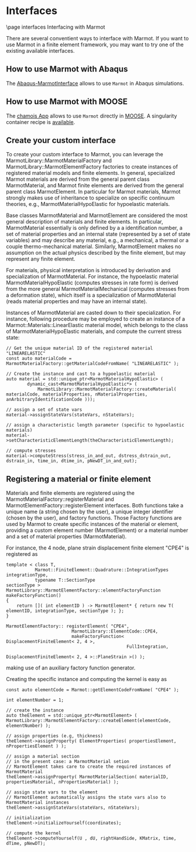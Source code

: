 # Interfaces

\page interfaces Interfacing with Marmot

There are several conventient ways to interface with Marmot.
If you want to use Marmot in a finite element framework,
you may want to try one of the existing available interfaces.

## How to use Marmot with Abaqus

The [Abaqus-MarmotInterface](https://github.com/MAteRialMOdelingToolbox/Abaqus-MarmotInterface) allows to use ```Marmot``` in Abaqus simulations.

## How to use Marmot with MOOSE

The [chamois App](https://github.com/matthiasneuner/chamois) allows to use ```Marmot``` directly in [MOOSE](https://github.com/idaholab/moose).
A singularity container recipe is [available](https://github.com/matthiasneuner/chamois-singularity).

## Create your custom interface

To create your custom interface to Marmot, you can leverage the MarmotLibrary::MarmotMaterialFactory and MarmotLibrary::MarmotElementFactory factories to create
instances of registered material models and finite elements.
In general, specialized Marmot materials are derived from the general parent class MarmotMaterial, and
Marmot finite elements are derived from the general parent class MarmotElement. 
In particular for Marmot materials, Marmot strongly makes use of inheritance to specialize 
on specific continuum theories, e.g., MarmotMaterialHypoElastic for hypoelastic materials.

Base classes MarmotMaterial and MarmotElement are considered the most general description of materials and finite elements.
In particular, MarmotMaterial essentially is only defined by a a identification number, a set of material properties and an internal state (represented by a set of state variables) and may describe any material, e.g., a mechanical, a thermal or a couple thermo-mechanical material.
Similarly, MarmotElement makes no assumption on the actual physics described by the finite element, but may represent any finite element.

For materials, physical interpretation is introduced by derivation and specialization of MarmotMaterial.
For instance, the hypoelastic material MarmotMaterialHypoElastic (computes stresses in rate form) is derived from the more general MarmotMaterialMechanical (computes stresses from a deformation state), which itself is a specialization of MarmotMaterial (reads material properties and may have an internal state).

Instances of MarmotMaterial are casted down to their specialization.
For instance, following procedure may be employed to create an instance of a Marmot::Materials::LinearElastic material model,
which belongs to the class of MarmotMaterialHypoElastic materials, and compute the current stress state:
```
// Get the unique material ID of the registered material "LINEARELASTIC"
const auto materialCode = MarmotMaterialFactory::getMaterialCodeFromName( "LINEARELASTIC" );

// Create the instance and cast to a hypoelastic material
auto material = std::unique_ptr<MarmotMaterialHypoElastic> (
        dynamic_cast<MarmotMaterialHypoElastic*> (
            MarmotLibrary::MarmotMaterialFactory::createMaterial( materialCode, materialProperties, nMaterialProperties, anArbitraryIdentificationCode )));

// assign a set of state vars
material->assignStateVars(stateVars, nStateVars);

// assign a characteristic length parameter (specific to hypoelastic materials)
material->setCharacteristicElementLength(theCharacteristicElementLength);

// compute stresses
material->computeStress(stress_in_and_out, dstress_dstrain_out,  dstrain_in, time_in, dtime_in, pNewDT_in_and_out);
```

## Registering a material or finite element

Materials and finite elements are registered using the MarmotMaterialFactory::registerMaterial and MarmotElementFactory::registerElement interfaces.
Both functions take a unique name (a string chosen by the user), a unique integer identifier (chosen by the user), and factory functions.
Those Factory functions are used by Marmot to create specific instances of the material or element, 
providing a custom element number (MarmotElement) or a material number and a set of material properties (MarmotMaterial).

For instance, the 4 node, plane strain displacement finite element "CPE4" is registered as
```
template < class T,
           Marmot::FiniteElement::Quadrature::IntegrationTypes integrationType,
           typename T::SectionType                             sectionType >
MarmotLibrary::MarmotElementFactory::elementFactoryFunction makeFactoryFunction()
{
    return []( int elementID ) -> MarmotElement* { return new T( elementID, integrationType, sectionType ); };
}

MarmotElementFactory:: registerElement( "CPE4",
                         MarmotLibrary::ElementCode::CPE4,
                         makeFactoryFunction< DisplacementFiniteElement< 2, 4 >,
                                              FullIntegration,
                                              DisplacementFiniteElement< 2, 4 >::PlaneStrain >() );
```
making use of an auxiliary factory function generator.

Creating the specific instance and computing the kernel is easy as
```
const auto elementCode = Marmot::getElementCodeFromName( "CPE4" );

int elementNumber = 1;

// create the instance
auto theElement = std::unique_ptr<MarmotElement> ( MarmotLibrary::MarmotElementFactory::createElement(elementCode,  elementNumber) );

// assign properties (e.g, thickness)
theElement->assignProperty( ElementProperties( propertiesElement, nPropertiesElement ) );

// assign a material section
// in the present case: a MarmotMaterial setion
// MarmotElement takes care to create the required instances of MarmotMaterial
theElement->assignProperty( MarmotMaterialSection( materialID, propertiesMaterial, nPropertiesMaterial) );

// assign state vars to the element
// MarmotElement automatically assigns the state vars also to MarmotMaterial instances
theElement->assignStateVars(stateVars, nStateVars);

// initialization
theElement->initializeYourself(coordinates);

// compute the kernel
theElement->computeYourself(U , dU, rightHandSide, KMatrix, time, dTime, pNewDT); 
```
